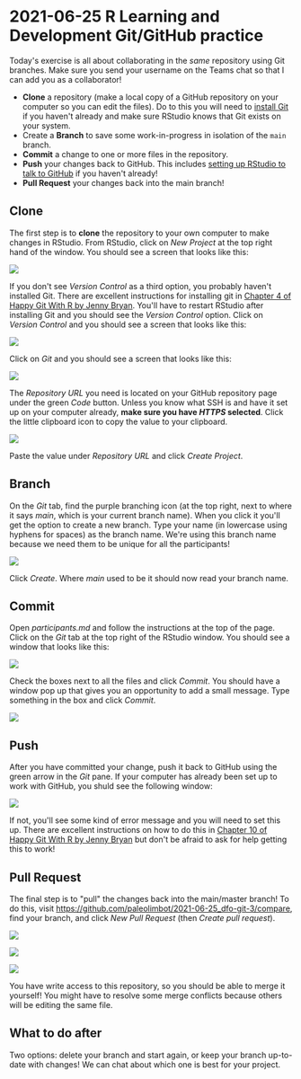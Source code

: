 
# 2021-06-25 R Learning and Development Git/GitHub practice

Today's exercise is all about collaborating in the *same* repository using Git branches. Make sure you send your username on the Teams chat so that I can add you as a collaborator!

- **Clone** a repository (make a local copy of a GitHub repository on your computer so you can edit the files). Do to this you will need to [install Git](https://happygitwithr.com/install-git.html#install-git-windows) if you haven't already and make sure RStudio knows that Git exists on your system.
- Create a **Branch** to save some work-in-progress in isolation of the `main` branch.
- **Commit** a change to one or more files in the repository.
- **Push** your changes back to GitHub. This includes [setting up RStudio to talk to GitHub](https://happygitwithr.com/credential-caching.html#how-to-get-a-pat) if you haven't already!
- **Pull Request** your changes back into the main branch!

## Clone

The first step is to **clone** the repository to your own computer to make changes in RStudio. From RStudio, click on *New Project* at the top right hand of the window. You should see a screen that looks like this:

![](screenshot/clone-rstudio.png)

If you don't see *Version Control* as a third option, you probably haven't installed Git. There are excellent instructions for installing git in [Chapter 4 of Happy Git With R by Jenny Bryan](https://happygitwithr.com/install-git.html#install-git-windows). You'll have to restart RStudio after installing Git and you should see the *Version Control* option. Click on *Version Control* and you should see a screen that looks like this:

![](screenshot/clone-rstudio-2.png)

Click on *Git* and you should see a screen that looks like this:

![](screenshot/clone-rstudio-3.png)

The *Repository URL* you need is located on your GitHub repository page under the green *Code* button. Unless you know what SSH is and have it set up on your computer already, **make sure you have *HTTPS* selected**. Click the little clipboard icon to copy the value to your clipboard.

![](screenshot/clone.png)

Paste the value under *Repository URL* and click *Create Project*.

## Branch

On the *Git* tab, find the purple branching icon (at the top right, next to where it says *main*, which is your current branch name). When you click it you'll get the option to create a new branch. Type your name (in lowercase using hyphens for spaces) as the branch name. We're using this branch name because we need them to be unique for all the participants!

![](screenshot/branch.png)

Click *Create*. Where *main* used to be it should now read your branch name.

## Commit

Open *participants.md* and follow the instructions at the top of the page. Click on the *Git* tab at the top right of the RStudio window. You should see a window that looks like this:

![](screenshot/commit.png)

Check the boxes next to all the files and click *Commit*. You should have a window pop up that gives you an opportunity to add a small message. Type something in the box and click *Commit*.

![](screenshot/commit-2.png)

## Push

After you have committed your change, push it back to GitHub using the green arrow in the *Git* pane. If your computer has already been set up to work with GitHub, you shuld see the following window:

![](screenshot/push.png)

If not, you'll see some kind of error message and you will need to set this up. There are excellent instructions on how to do this in [Chapter 10 of Happy Git With R by Jenny Bryan](https://happygitwithr.com/credential-caching.html#how-to-get-a-pat) but don't be afraid to ask for help getting this to work!

## Pull Request

The final step is to "pull" the changes back into the main/master branch! To do this, visit <https://github.com/paleolimbot/2021-06-25_dfo-git-3/compare>, find your branch, and click *New Pull Request* (then *Create pull request*).

![](screenshot/branches.png)

![](screenshot/pull-request.png)

![](screenshot/pull-request2.png)

You have write access to this repository, so you should be able to merge it yourself! You might have to resolve some merge conflicts because others will be editing the same file.

## What to do after

Two options: delete your branch and start again, or keep your branch up-to-date with changes! We can chat about which one is best for your project.

